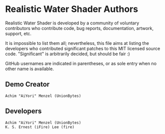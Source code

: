 # Realistic Water Shader Authors

Realistic Water Shader is developed by a community of voluntary contributors who
contribute code, bug reports, documentation, artwork, support, etc.

It is impossible to list them all; nevertheless, this file aims at listing
the developers who contributed significant patches to this MIT licensed
source code. "Significant" is arbitrarily decided, but should be fair :)

GitHub usernames are indicated in parentheses, or as sole entry when no other
name is available.

## Demo Creator

    Achim "AiYori" Menzel (UnionBytes)

## Developers

    Achim "AiYori" Menzel (UnionBytes)
    K. S. Ernest (iFire) Lee (fire)
